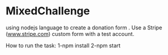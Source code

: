 # MixedChallenge
using nodejs language to create a donation form . Use a Stripe (www.stripe.com) custom form with a test account.

How to run the task:
1-npm install
2-npm start
